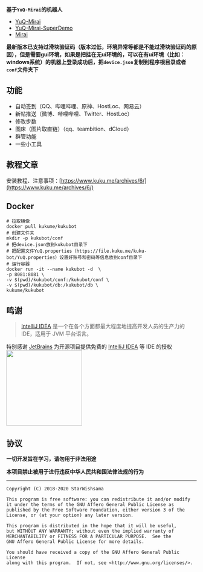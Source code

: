 **基于`YuQ-Mirai`的机器人**
* [YuQ-Mirai](https://github.com/YuQWorks/YuQ-Mirai)
* [YuQ-Mirai-SuperDemo](https://github.com/YuQWorks/YuQ-SuperDemo)
* [Mirai](https://github.com/mamoe/mirai)

**最新版本已支持过滑块验证码（版本过低，环境异常等都是不能过滑块验证码的原因），但是需要gui环境，如果是把挂在无ui环境的，可以在有ui环境（比如：windows系统）的机器上登录成功后，把`device.json`复制到程序根目录或者`conf`文件夹下**

## 功能
* 自动签到（QQ、哔哩哔哩、原神、HostLoc、网易云）
* 新帖推送（微博、哔哩哔哩、Twitter、HostLoc）
* 修改步数
* 图床（图片取直链）（qq、teambition、dCloud）
* 群管功能
* 一些小工具

## 教程文章

安装教程、注意事项：[https://www.kuku.me/archives/6/](https://www.kuku.me/archives/6/)

## Docker

```shell
# 拉取镜像
docker pull kukume/kukubot
# 创建文件夹
mkdir -p kukubot/conf
# 把device.json放到kukubot目录下
# 把配置文件YuQ.properties（https://file.kuku.me/kuku-bot/YuQ.properties）设置好账号和密码等信息放到conf目录下
# 运行容器
docker run -it --name kukubot -d  \
-p 8081:8081 \
-v $(pwd)/kukubot/conf:/kukubot/conf \
-v $(pwd)/kukubot/db:/kukubot/db \
kukume/kukubot
```

## 鸣谢

> [IntelliJ IDEA](https://zh.wikipedia.org/zh-hans/IntelliJ_IDEA) 是一个在各个方面都最大程度地提高开发人员的生产力的 IDE，适用于 JVM 平台语言。

特别感谢 [JetBrains](https://www.jetbrains.com/?from=kuku-bot) 为开源项目提供免费的 [IntelliJ IDEA](https://www.jetbrains.com/idea/?from=kuku-bot) 等 IDE 的授权  
[<img src="https://img.kuku.me/images/2021/01/31/4I4aI.png" width="200"/>](https://www.jetbrains.com/?from=kuku-bot)

## 协议
**一切开发旨在学习，请勿用于非法用途**

**本项目禁止被用于进行违反中华人民共和国法律法规的行为**

------

```text
Copyright (C) 2018-2020 StarWishsama

This program is free software: you can redistribute it and/or modify
it under the terms of the GNU Affero General Public License as
published by the Free Software Foundation, either version 3 of the
License, or (at your option) any later version.

This program is distributed in the hope that it will be useful,
but WITHOUT ANY WARRANTY; without even the implied warranty of
MERCHANTABILITY or FITNESS FOR A PARTICULAR PURPOSE.  See the
GNU Affero General Public License for more details.

You should have received a copy of the GNU Affero General Public License
along with this program.  If not, see <http://www.gnu.org/licenses/>.
```